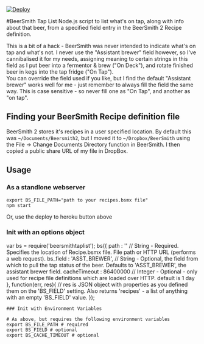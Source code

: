 [![Deploy](https://www.herokucdn.com/deploy/button.png)](https://heroku.com/deploy)

#BeerSmith Tap List
Node.js script to list what's on tap, along with info about that beer, from a specified field entry in the BeerSmith 2 Recipe definition.  

This is a bit of a hack - BeerSmith was never intended to indicate what's on tap and what's not. I never use the "Assistant brewer" field however, so I've cannibalised it for my needs, assigning meaning to certain strings in this field as I put beer into a fermentor & brew ("On Deck"), and rotate finished beer in kegs into the tap fridge ("On Tap").  
You can override the field used if you like, but I find the default "Assistant brewer" works well for me - just remember to always fill the field the same way. This is case sensitive - so never fill one as "On Tap", and another as "on tap".

## Finding your BeerSmith Recipe definition file
BeerSmith 2 stores it's recipes in a user specified location. By default this was `~/Documents/Beersmith2`, but I moved it to `~/Dropbox/BeerSmith` using the File -> Change Documents Directory function in BeerSmith. I then copied a public share URL of my file in DropBox. 

## Usage

### As a standlone webserver
    
    export BS_FILE_PATH="path to your recipes.bsmx file"
    npm start
    
Or, use the deploy to heroku button above    


### Init with an options object

var bs = require('beersmithtaplist');
bs({
  path : '' // String - Required. Specifies the location of Recipe.bsmx file. File path or HTTP URL (performs a web request). 
  bs_field : 'ASST_BREWER', // String - Optional, the field from which to pull the tap status of the beer. Defaults to 'ASST_BREWER', the assistant brewer field.
  cacheTimeout : 86400000 // Integer - Optional - only used for recipe file definitions which are loaded over HTTP. default is 1 day
  }, function(err, res){
    // res is JSON object with properties as you defined them on the 'BS_FIELD' setting. Also returns 'recipes' - a list of anything with an empty 'BS_FIELD' value.
    });
    
    ### Init with Environment Variables
    
    # As above, but requires the following environment variables
    export BS_FILE_PATH # required
    export BS_FIELD # optional
    export BS_CACHE_TIMEOUT # optional
